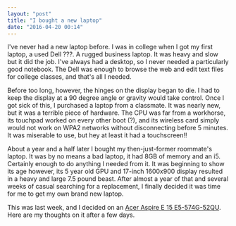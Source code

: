 ```yaml
---
layout: "post"
title: "I bought a new laptop"
date: "2016-04-20 00:14"
---
```

I've never had a new laptop before. I was in college when I got my first laptop, a used Dell ???. A rugged business laptop. It was heavy and slow but it did the job. I've always had a desktop, so I never needed a particularly good notebook. The Dell was enough to browse the web and edit text files for college classes, and that's all I needed.

Before too long, however, the hinges on the display began to die. I had to keep the display at a 90 degree angle or gravity would take control. Once I got sick of this, I purchased a laptop from a classmate. It was nearly new, but it was a terrible piece of hardware. The CPU was far from a workhorse, its touchpad worked on every other boot (?), and its wireless card simply would not work on WPA2 networks without disconnecting before 5 minutes. It was miserable to use, but hey at least it had a touchscreen!!

About a year and a half later I bought my then-just-former roommate's laptop. It was by no means a bad laptop, it had 8GB of memory and an i5. Certainly enough to do anything I needed from it. It was beginning to show its age however, its 5 year old GPU and 17-inch 1600x900 display resulted in a heavy and large 7.5 pound beast. After almost a year of that and several weeks of casual searching for a replacement, I finally decided it was time for me to get my own brand new laptop.

This was last week, and I decided on an [Acer Aspire E 15 E5-574G-52QU][1]. Here are my thoughts on it after a few days.

[1]: http://www.amazon.com/Acer-Aspire-E5-574G-52QU-15-6-inch-Notebook/dp/B019G7VOSO
